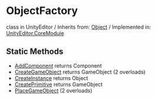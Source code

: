 # ObjectFactory
class in UnityEditor
 / Inherits from: <a href="https://docs.unity3d.com/6000.0/Documentation/ScriptReference/Object.html">Object</a> / Implemented in: <a href="https://docs.unity3d.com/6000.0/Documentation/ScriptReference/UnityEditor.CoreModule.html">UnityEditor.CoreModule</a>

## Static Methods
- <a href="https://docs.unity3d.com/6000.0/Documentation/ScriptReference/ObjectFactory.AddComponent.html">AddComponent</a> returns Component
- <a href="https://docs.unity3d.com/6000.0/Documentation/ScriptReference/ObjectFactory.CreateGameObject.html">CreateGameObject</a> returns GameObject (2 overloads)
- <a href="https://docs.unity3d.com/6000.0/Documentation/ScriptReference/ObjectFactory.CreateInstance.html">CreateInstance</a> returns Object
- <a href="https://docs.unity3d.com/6000.0/Documentation/ScriptReference/ObjectFactory.CreatePrimitive.html">CreatePrimitive</a> returns GameObject
- <a href="https://docs.unity3d.com/6000.0/Documentation/ScriptReference/ObjectFactory.PlaceGameObject.html">PlaceGameObject</a> (2 overloads)
